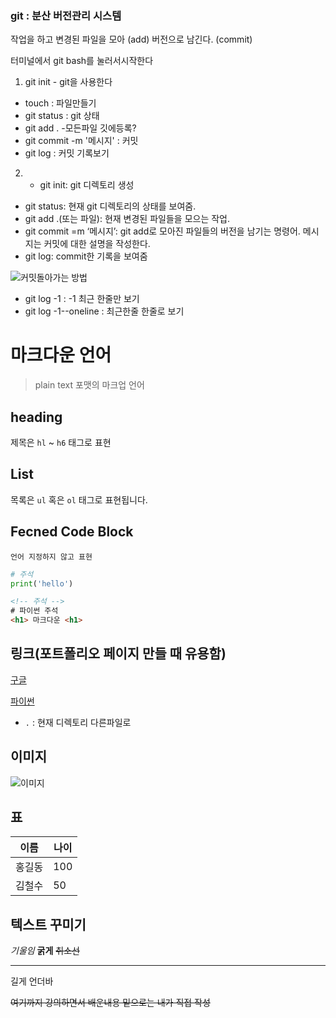 ### git : 분산 버전관리 시스템

작업을 하고
변경된 파일을 모아 (add)
버전으로 남긴다. (commit)

터미널에서 git bash를 눌러서시작한다
1. git init - git을 사용한다
 - touch : 파일만들기
 - git status : git 상태
 - git add . -모든파일 깃에등록?
 - git commit -m '메시지' : 커밋
 - git log : 커밋 기록보기

2. - git init: git 디렉토리 생성
- git status: 현재 git 디렉토리의 상태를 보여줌.
- git add .(또는 파일): 현재 변경된 파일들을 모으는 작업.
- git commit =m ‘메시지’: git add로 모아진 파일들의 버전을 남기는 명령어. 메시지는 커밋에 대한 설명을 작성한다.
- git log: commit한 기록을 보여줌

![커밋돌아가는 방법](/git%EC%9D%B4%20%EB%8F%8C%EC%95%84%EA%B0%80%EB%8A%94%20%EA%B7%B8%EB%A6%BC.PNG)

 - git log -1 : -1 최근 한줄만 보기
 - git log -1--oneline : 최근한줄 한줄로 보기



 # 마크다운 언어

> plain text 포맷의 마크업 언어

## heading

제목은 `hl` ~ `h6` 태그로 표현

## List

목록은 `ul` 혹은 `ol` 태그로 표현됩니다.

## Fecned Code Block

```
언어 지정하지 않고 표현
```


```python
# 주석
print('hello')
```

```html
<!-- 주석 -->
# 파이썬 주석
<h1> 마크다운 <h1>
```

## 링크(포트폴리오 페이지 만들 때 유용함)

[구글](https://google.com)

[파이썬](./python.md)
  - `.` : 현재 디렉토리 다른파일로

## 이미지

![이미지](./png%EC%B6%98%EC%8B%9D.jpg)

## 표

|이름|나이|
|--|--|
|홍길동|100|
|김철수|50|

## 텍스트 꾸미기

*기울임* **굵게** ~~취소선~~
___
길게 언더바

~~여기까지 강의하면서 배운내용 밑으로는 내가 직접 작성~~


